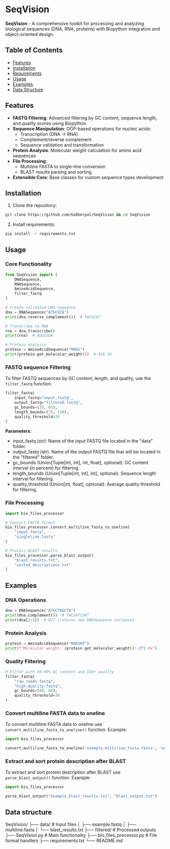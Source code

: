 # SeqVision 

**SeqVision** - A comprehensive toolkit for processing and analyzing biological sequences (DNA, RNA, proteins) with Biopython integration and object-oriented design.

## Table of Contents 
- [Features](#features)
- [Installation](#installation)
- [Requirements](#requirements)
- [Usage](#usage)
- [Examples](#examples)
- [Data Structure](#data-structure)

## Features

- **FASTQ Filtering**: Advanced filtering by GC content, sequence length, and quality scores using Biopython
- **Sequence Manipulation**: OOP-based operations for nucleic acids:
  - Transcription (DNA → RNA)
  - Complement/reverse complement
  - Sequence validation and transformation
- **Protein Analysis**: Molecular weight calculation for amino acid sequences
- **File Processing**:
  - Multiline FASTA to single-line conversion
  - BLAST results parsing and sorting
- **Extensible Core**: Base classes for custom sequence types development

## Installation

1. Clone the repository:
```bash
git clone https://github.com/Gabberpal/SeqVision && cd SeqVision
```
2. Install requirements:
```bash
pip install -r requirements.txt
```
## Usage 

### Core Functionality

```python
from SeqVision import (
    DNASequence,
    RNASequence,
    AminoAcidSequence,
    filter_fastq
)

# Create validated DNA sequence
dna = DNASequence("ATGCGTA")
print(dna.reverse_complement())  # TACGCAT

# Transcribe to RNA
rna = dna.transcribe()
print(rna)  # AUGCGUA

# Protein analysis
protein = AminoAcidSequence("MAKG")
print(protein.get_molecular_weight())  # 459.56
```

### FASTQ sequence Filtering

To filter FASTQ sequences by GC content, length, and quality, use the `filter_fastq` function.

```python
filter_fastq(
    input_fastq="input.fastq",
    output_fastq="filtered.fastq",
    gc_bounds=(35, 65),
    length_bounds=(75, 150),
    quality_threshold=25
)
```
**Parameters**:

- input_fastq (str): Name of the input FASTQ file located in the "data" folder. 
- output_fastq (str): Name of the output FASTQ file that will be located in the "filtered" folder.
- gc_bounds (Union[Tuple[int, int], int, float], optional): GC content interval (in percent) for filtering.
- length_bounds (Union[Tuple[int, int], int], optional): Sequence length interval for filtering.
- quality_threshold (Union[int, float], optional): Average quality threshold for filtering.

### File Processing

```python
import bio_files_processor

# Convert FASTA format
bio_files_processor.convert_multiline_fasta_to_oneline(
    "input.fasta", 
    "singleline.fasta"
)

# Process BLAST results
bio_files_processor.parse_blast_output(
    "blast_results.txt",
    "sorted_descriptions.txt"
)
```

## Examples

### DNA Operations

```python
dna = DNASequence("ATGCTAGCTA")
print(dna.complement())  # TACGATCGAT
print(dna[2:5])  # GCT (returns new DNASequence instance)
```

### Protein Analysis

```python
protein = AminoAcidSequence("MAKGHT")
print(f"Molecular weight: {protein.get_molecular_weight():.2f} Da")
```

### Quality Filtering

```python
# Filter with 40-60% GC content and Q30+ quality
filter_fastq(
    "raw_reads.fastq",
    "high_quality.fastq",
    gc_bounds=(40, 60),
    quality_threshold=30
)
```

### Convert multiline FASTA data to oneline

To convert multiline FASTA data to oneline use `convert_multiline_fasta_to_oneline()` function.
Ecample:

```Python
import bio_files_processor 

convert_multiline_fasta_to_oneline('example_miltiline_fasta.fasta', 'output_fasta.fasta')
```

### Extract and sort protein description after BLAST

To extract and sort protein description after BLAST use `parse_blast_output()` function.
Example:

```Python
import bio_files_processor 

parse_blast_output("example_blast_results.txt", "blast_output.txt")
```

## Data structure 

SeqVision/
├── data/                   # Input files
│   ├── example.fastq
│   ├── multiline.fasta
│   └── blast_results.txt
├── filtered/               # Processed outputs
├── SeqVision.py            # Main functionality
├── bio_files_processor.py  # File format handlers
├── requirements.txt
└── README.md


